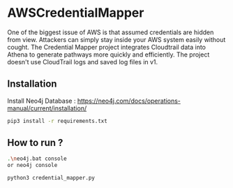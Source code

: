 # AWSCredentialMapper


One of the biggest issue of AWS is that assumed credentials are hidden from view. Attackers can simply stay inside your AWS system easily without cought. The Credential Mapper project integrates Cloudtrail data into Athena to generate pathways more quickly and efficiently. The project doesn't use CloudTrail logs and saved log files in v1.


##  Installation

Install Neo4j Database : https://neo4j.com/docs/operations-manual/current/installation/

```sh
pip3 install -r requirements.txt
```

## How to run ?

```sh
.\neo4j.bat console
or neo4j console
```

```sh
python3 credential_mapper.py
```

